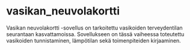 # vasikan_neuvolakortti

Vasikan neuvolakortti -sovellus on tarkoitettu vasikoiden terveydentilan seurantaan kasvattamoissa. Sovellukseen on tässä vaiheessa toteutettu vasikoiden tunnistaminen, 
lämpötilan sekä toimenpiteiden kirjaaminen.
